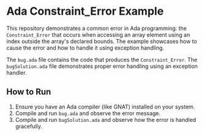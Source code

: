 # Ada Constraint_Error Example

This repository demonstrates a common error in Ada programming: the `Constraint_Error` that occurs when accessing an array element using an index outside the array's declared bounds.  The example showcases how to cause the error and how to handle it using exception handling.

The `bug.ada` file contains the code that produces the `Constraint_Error`. The `bugSolution.ada` file demonstrates proper error handling using an exception handler.

## How to Run

1.  Ensure you have an Ada compiler (like GNAT) installed on your system.
2.  Compile and run `bug.ada` and observe the error message.
3. Compile and run `bugSolution.ada` and observe how the error is handled gracefully. 
